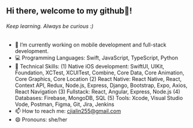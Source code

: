 ## Hi there, welcome to my github👋! 
###### *Keep learning. Always be curious :)*

- 🔭 I’m currently working on mobile development and full-stack development.
- 💻 Programming Languages: Swift, JavaScript, TypeScript, Python
- 🔧 Technical Skills:
  (1) Native iOS development: SwiftUI, UIKit, Foundation, XCTest, XCUITest, Combine, Core Data, Core Animation, Core Graphics, Core Location
  (2) React Native: React Native, React, Context API, Redux, Node.js, Express, Django, Bootstrap, Expo, Axios, React Navigation
  (3) Fullstack: React, Angular, Express, Node.js
  (4) Databases: Firebase, MongoDB, SQL
  (5) Tools: Xcode, Visual Studio Vode, Postman, Figma, Git, Jira, Jenkins
- 📫 How to reach me: cjialin255@gmail.com
- 😄 Pronouns: she/her
  
<!--
**JChen255/JChen255** is a ✨ _special_ ✨ repository because its `README.md` (this file) appears on your GitHub profile.

Here are some ideas to get you started:

- 🔭 I’m currently working on ...
- 🌱 I’m currently learning ...
- 👯 I’m looking to collaborate on ...
- 🤔 I’m looking for help with ...
- 💬 Ask me about ...
- 📫 How to reach me: ...
- 😄 Pronouns: ...
- ⚡ Fun fact: ...
-->


